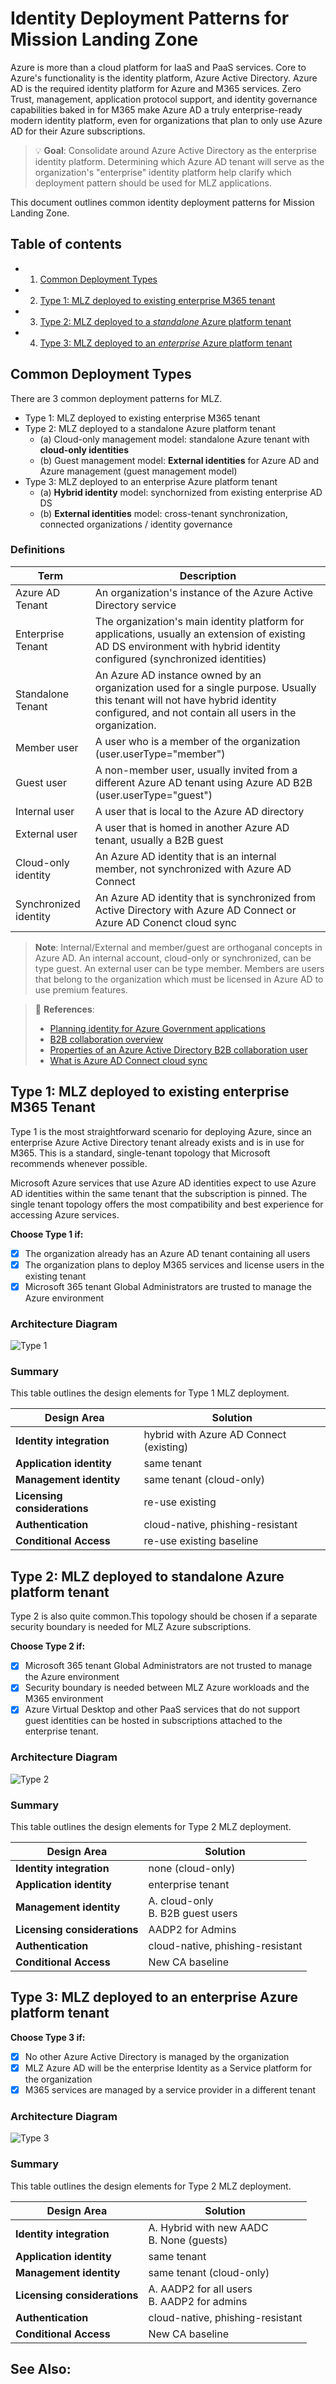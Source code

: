 # Identity Deployment Patterns for Mission Landing Zone
Azure is more than a cloud platform for IaaS and PaaS services. Core to Azure's functionality is the identity platform, Azure Active Directory. Azure AD is the required identity platform for Azure and M365 services. Zero Trust, management, application protocol support, and identity governance capabilities baked in for M365 make Azure AD a truly enterprise-ready modern identity platform, even for organizations that plan to only use Azure AD for their Azure subscriptions.

> 💡 **Goal**:
> Consolidate around Azure Active Directory as the enterprise identity platform. Determining which Azure AD tenant will serve as the organization's "enterprise" identity platform help clarify which deployment pattern should be used for MLZ applications.

This document outlines common identity deployment patterns for Mission Landing Zone.

## Table of contents
- 1. [Common Deployment Types](#common-deployment-types)
- 2. [Type 1: MLZ deployed to existing enterprise M365 tenant](#type-1-mlz-deployed-to-existing-enterprise-m365-tenant)
- 3. [Type 2: MLZ deployed to a *standalone* Azure platform tenant](#type-2-mlz-deployed-to-standalone-azure-platform-tenant)
- 4. [Type 3: MLZ deployed to an *enterprise* Azure platform tenant](#type-3-mlz-deployed-to-an-enterprise-azure-platform-tenant)

## Common Deployment Types
There are 3 common deployment patterns for MLZ.
- Type 1: MLZ deployed to existing enterprise M365 tenant
- Type 2: MLZ deployed to a standalone Azure platform tenant
  - (a) Cloud-only management model: standalone Azure tenant with **cloud-only identities**
  - (b) Guest management model: **External identities** for Azure AD and Azure management (guest management model)
- Type 3: MLZ deployed to an enterprise Azure platform tenant
  - (a) **Hybrid identity** model: synchornized from existing enterprise AD DS
  - (b) **External identities** model: cross-tenant synchronization, connected organizations / identity governance
  

### Definitions
| Term | Description |
|------|-------------|
|Azure AD Tenant|An organization's instance of the Azure Active Directory service|
|Enterprise Tenant|The organization's main identity platform for applications, usually an extension of existing AD DS environment with hybrid identity configured (synchronized identities)|
|Standalone Tenant|An Azure AD instance owned by an organization used for a single purpose. Usually this tenant will not have hybrid identity configured, and not contain all users in the organization.|
|Member user|A user who is a member of the organization (user.userType="member")|
|Guest user|A non-member user, usually invited from a different Azure AD tenant using Azure AD B2B (user.userType="guest")|
|Internal user|A user that is local to the Azure AD directory|
|External user|A user that is homed in another Azure AD tenant, usually a B2B guest|
|Cloud-only identity|An Azure AD identity that is an internal member, not synchronized with Azure AD Connect|
|Synchronized identity|An Azure AD identity that is synchronized from Active Directory with Azure AD Connect or Azure AD Conenct cloud sync|

> **Note**: Internal/External and member/guest are orthoganal concepts in Azure AD. An internal account, cloud-only or synchronized, can be type guest. An external user can be type member. Members are users that belong to the organization which must be licensed in Azure AD to use premium features.

> 📘 **References**:
> - [Planning identity for Azure Government applications](https://learn.microsoft.com/en-us/azure/azure-government/documentation-government-plan-identity)
> - [B2B collaboration overview](https://learn.microsoft.com/en-us/azure/active-directory/external-identities/what-is-b2b)
> - [Properties of an Azure Active Directory B2B collaboration user](https://learn.microsoft.com/en-us/azure/active-directory/external-identities/user-properties)
> - [What is Azure AD Connect cloud sync](https://learn.microsoft.com/en-us/azure/active-directory/cloud-sync/what-is-cloud-sync)

## Type 1: MLZ deployed to existing enterprise M365 Tenant
Type 1 is the most straightforward scenario for deploying Azure, since an enterprise Azure Active Directory tenant already exists and is in use for M365. This is a standard, single-tenant topology that Microsoft recommends whenever possible.

Microsoft Azure services that use Azure AD identities expect to use Azure AD identities within the same tenant that the subscription is pinned. The single tenant topology offers the most compatibility and best experience for accessing Azure services.

**Choose Type 1 if:**
- [x] The organization already has an Azure AD tenant containing all users
- [x] The organization plans to deploy M365 services and license users in the existing tenant
- [x] Microsoft 365 tenant Global Administrators are trusted to manage the Azure environment

### Architecture Diagram
![Type 1](../img/type1.png)

### Summary
This table outlines the design elements for Type 1 MLZ deployment.

| Design Area | Solution |
|-------------|----------|
| **Identity integration** | hybrid with Azure AD Connect (existing) |
| **Application identity** | same tenant |
| **Management identity** | same tenant (cloud-only) |
| **Licensing considerations** | re-use existing |
| **Authentication** | cloud-native, phishing-resistant |
| **Conditional Access** | re-use existing baseline | 

## Type 2: MLZ deployed to standalone Azure platform tenant
Type 2 is also quite common.This topology should be chosen if a separate security boundary is needed for MLZ Azure subscriptions.

**Choose Type 2 if:**
- [x] Microsoft 365 tenant Global Administrators are not trusted to manage the Azure environment
- [x] Security boundary is needed between MLZ Azure workloads and the M365 environment
- [x] Azure Virtual Desktop and other PaaS services that do not support guest identities can be hosted in subscriptions attached to the enterprise tenant.

### Architecture Diagram
![Type 2](../img/type2.png)

### Summary
This table outlines the design elements for Type 2 MLZ deployment.

| Design Area | Solution |
|-------------|----------|
| **Identity integration** | none (cloud-only) |
| **Application identity** | enterprise tenant |
| **Management identity** | A. cloud-only<br />B. B2B guest users |
| **Licensing considerations** | AADP2 for Admins|
| **Authentication** | cloud-native, phishing-resistant |
| **Conditional Access** | New CA baseline | 

## Type 3: MLZ deployed to an enterprise Azure platform tenant

**Choose Type 3 if:**
- [x] No other Azure Active Directory is managed by the organization
- [x] MLZ Azure AD will be the enterprise Identity as a Service platform for the organization
- [x] M365 services are managed by a service provider in a different tenant

### Architecture Diagram
![Type 3](../img/type3.png)

### Summary
This table outlines the design elements for Type 2 MLZ deployment.

| Design Area | Solution |
|-------------|----------|
| **Identity integration** | A. Hybrid with new AADC<br />B. None (guests)|
| **Application identity** | same tenant |
| **Management identity** | same tenant (cloud-only) |
| **Licensing considerations** | A. AADP2 for all users<br />B. AADP2 for admins<br /> |
| **Authentication** | cloud-native, phishing-resistant |
| **Conditional Access** | New CA baseline | 

## See Also: